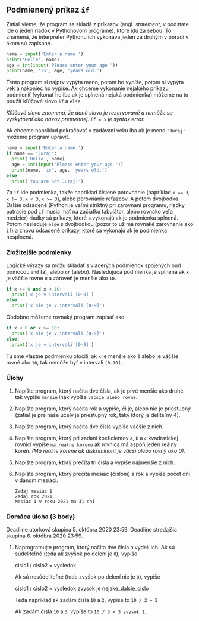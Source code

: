 ## Podmienený príkaz `if`

Zatiaľ vieme, že program sa skladá z príkazov (angl. *statement*, v podstate ide o jeden riadok v Pythonovom programe), ktoré idú za sebou. To znamená, že interpreter Pythonu ich vykonáva jeden za druhým v poradí v akom sú zapísané. 

```python
name = input('Enter a name ')
print('Hello', name)
age = int(input('Please enter your age '))
print(name, 'is', age, 'years old.')
```

Tento program si najprv vypýta meno, potom ho vypíše, potom si vypýta vek a nakoniec ho vypíše. Ak chceme vykonanie nejakého príkazu podmieniť (vykonať ho iba ak je splnená nejaká podmienka) môžeme na to použiť kľúčové slovo `if` a `else`.

*Kľúčové slovo znamená, že dané slovo je rezervované a nemôže sa vyskytovať ako názov premennej. `if = 5` je syntax error.*

Ak chceme napríklad pokračovať v zadávaní veku iba ak je meno `'Juraj'` môžeme program upraviť. 

```python
name = input('Enter a name ')
if name == 'Juraj':
  print('Hello', name)
  age = int(input('Please enter your age '))
  print(name, 'is', age, 'years old.')
else:
  print('You are not Juraj!')
```

Za `if` ide podmienka, takže napríklad číslené porovnanie (napríklad `x == 3`, `x != 3`, `x < 3`, `x >= 3`), alebo porovnanie reťazcov. A potom dvojbodka. Ďalšie odsadené (Python je veľmi striktný pri zarovnaní programu, riadky patracie pod `if` musia mať na začiatku tabulátor, alebo rovnako veľa medzier) riadky sú príkazy, ktoré s vykonajú ak je podmienka splnená. Potom nasleduje `else` s dvojbodkou (pozor to už má rovnaké zarovnanie ako `if`) a znovu odsadené príkazy, ktoré sa vykonajú ak je podmienka nesplnená.

### Zložitejšie podmienky

Logické výrazy sa môžu skladať s viacerých podmienok spojených bud pomocou `and` (a), alebo `or` (alebo). Nasledujúca podmienka je splnená ak `x` je väčšie rovné `0` a zároveň je menšie ako `10`. 

```python
if x >= 0 and x < 10:
  print('x je v intervali [0-9]')
else:
  print('x nie je v intervali [0-9]')
```

Obdobne môžeme rovnaký program zapísať ako

```python
if x < 0 or x >= 10:
  print('x nie je v intervali [0-9]')
else:
  print('x je v intervali [0-9]')
```

Tu sme vlastne podmienku otočili, ak `x` je menšie ako `0` alebo je väčšie rovné ako `10`, tak nemôže byť v intervali `[0-10]`.

### Úlohy

1. Napíšte program, ktorý načíta dve čísla, ak je prvé menšie ako druhé, tak vypíše `mensie` inak vypíše `vacsie alebo rovne`. 

2. Napíšte program, ktorý načíta rok a vypíše, či je, alebo nie je priestupný (zatiaľ je pre naše účely je priestupný rok, taký ktorý je deliteľný 4).

3. Napíšte program, ktorý načíta dve čísla vypíše väčšie z nich.

4. Napíšte program, ktorý pri zadaní koeficientov `a`, `b` a `c` kvadratickej rovnici vypíše `ma realne korene` ak rovnica má aspoň jeden reálny koreň. *(Má reálne korene ak diskriminant je väčší alebo rovný ako 0).*

5. Napíšte program, ktorý prečíta tri čísla a vypíše najmenšie z nich.

6. Napíšte program, ktorý prečíta mesiac (číslom) a rok a vypíše počet dní v danom mesiaci.

   ```
   Zadaj mesiac 1
   Zadaj rok 2021
   Mesiac 1 v roku 2021 ma 31 dni
   ```

### Domáca úloha (3 body)

Deadline utorková skupina 5. októbra 2020 23:59.
Deadline stredajšia skupina 6. októbra 2020 23:59.

1. Naprogramujte program, ktorý načíta dve čísla a vydelí ich. Ak sú súdeliteľné (teda ak zvyšok po delení je `0`), vypíše 

   cislo1 / cislo2 = vysledok

   Ak sú nesúdeliteľné (teda zvyšok po delení nie je `0`), vypíše

   cislo1 / cislo2 = vysledok zvysok je nejake_dalsie_cislo

   Teda napríklad ak zadám čísla `10` a `2`, vypíše to `10 / 2 = 5` 

   Ak zadám čísla `10` a `3`, vypíše to `10 / 3 = 3 zvysok 1`.